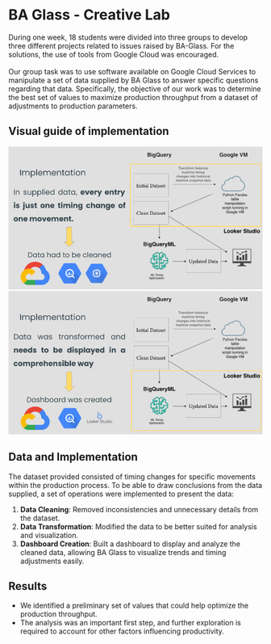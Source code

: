 # BA Glass - Creative Lab

During one week, 18 students were divided into three groups to develop three different projects related to issues raised by BA-Glass. For the solutions, the use of tools from Google Cloud was encouraged. </br></br>
Our group task was to use software available on Google Cloud Services to manipulate a set of data supplied by BA Glass to answer specific questions regarding that data.
Specifically, the objective of our work was to determine the best set of values to maximize production throughput from a dataset of adjustments to production parameters.

## Visual guide of implementation

![alt text](https://github.com/mjorgecruz/BA-Glass_Hackathon/blob/main/BA%20Glass%20-%20Group%201.png)
![alt text](https://github.com/mjorgecruz/BA-Glass_Hackathon/blob/main/BA%20Glass%20-%20Group%201(1).png)

## Data and Implementation
The dataset provided consisted of timing changes for specific movements within the production process. To be able to draw conclusions from the data supplied, a set of operations were implemented to present the data:
1. **Data Cleaning**: Removed inconsistencies and unnecessary details from the dataset.
2. **Data Transformation**: Modified the data to be better suited for analysis and visualization.
3. **Dashboard Creation**: Built a dashboard to display and analyze the cleaned data, allowing BA Glass to visualize trends and timing adjustments easily.

## Results
- We identified a preliminary set of values that could help optimize the production throughput.
- The analysis was an important first step, and further exploration is required to account for other factors influencing productivity.
